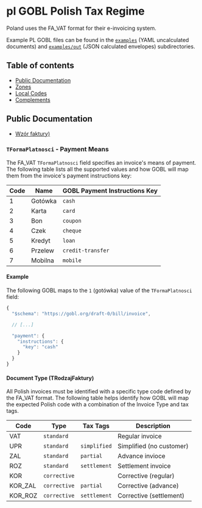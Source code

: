 # pl GOBL Polish Tax Regime

Poland uses the FA_VAT format for their e-invoicing system.

Example PL GOBL files can be found in the [`examples`](./examples) (YAML uncalculated documents) and [`examples/out`](./examples/out) (JSON calculated envelopes) subdirectories.

## Table of contents

* [Public Documentation](#public-documentation)
* [Zones](#zones)
* [Local Codes](#local-codes)
* [Complements](#complements)

## Public Documentation

- [Wzór faktury)](http://crd.gov.pl/wzor/2021/11/29/11089/)

### `TFormaPlatnosci` - Payment Means

The FA_VAT `TFormaPlatnosci` field specifies an invoice's means of payment. The following table lists all the supported values and how GOBL will map them from the invoice's payment instructions key:

| Code | Name                                | GOBL Payment Instructions Key |
| ---- | ----------------------------------- | ----------------------------- |
| 1    | Gotówka                             | `cash`                        |
| 2    | Karta                               | `card`                        |
| 3    | Bon                                 | `coupon`                      |
| 4    | Czek                                | `cheque`                      |
| 5    | Kredyt                              | `loan`                        |
| 6    | Przelew                             | `credit-transfer`             |
| 7    | Mobilna                             | `mobile`                      |

#### Example

The following GOBL maps to the `1` (gotówka) value of the `TFormaPlatnosci` field:

```js
{
  "$schema": "https://gobl.org/draft-0/bill/invoice",

  // [...]

  "payment": {
    "instructions": {
      "key": "cash"
    }
  }
}
```

#### Document Type (TRodzajFaktury)

All Polish invoices must be identified with a specific type code defined by the FA_VAT format. The following table helps identify how GOBL will map the expected Polish code with a combination of the Invoice Type and tax tags.

| Code    | Type          | Tax Tags                            | Description                                           |
| ------- | ------------- | ----------------------------------- | --------------------------------------------------------------------------------------------------------------------------------------------------------------------------------- |
| VAT     | `standard`    |                                     | Regular invoice                                       |
| UPR     | `standard`    | `simplified`                        | Simplified (no customer)                              |
| ZAL     | `standard`    | `partial`                           | Advance invioce                                       |
| ROZ     | `standard`    | `settlement`                        | Settlement invoice                                    |
| KOR     | `corrective`  |                                     | Corrective (regular)                                  |
| KOR_ZAL | `corrective`  | `partial`                           | Corrective (advance)                                  |
| KOR_ROZ | `corrective`  | `settlement`                        | Corrective (settlement)                               |
